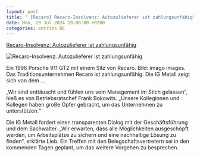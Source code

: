 ```yaml
---
layout: post
title: " [Recaro] Recaro-Insolvenz: Autozulieferer ist zahlungsunfähig"
date: Mon, 29 Jul 2024 19:00:00 +0200
categories: entries DE
---
```

[Recaro-Insolvenz: Autozulieferer ist zahlungsunfähig](https://www.wiwo.de/unternehmen/auto/autozulieferer-recaro-insolvenz-es-hat-nicht-gereicht/29919910.html)

![Recaro-Insolvenz: Autozulieferer ist zahlungsunfähig](https://www.wiwo.de/images/recaro/29919934/4-format11240.jpg)

Ein 1996 Porsche 911 GT2 mit einem Sitz von Recaro. Bild: imago images. Das Traditionsunternehmen Recaro ist zahlungsunfähig. Die IG Metall zeigt sich von dem ...

„Wir sind enttäuscht und fühlen uns vom Management im Stich gelassen“, hieß es von Betriebsratschef Frank Bokowits. „Unsere Kolleginnen und Kollegen haben große Opfer gebracht, um das Unternehmen zu unterstützen.“



Die IG Metall fordert einen transparenten Dialog mit der Geschäftsführung und dem Sachwalter. „Wir erwarten, dass alle Möglichkeiten ausgeschöpft werden, um Arbeitsplätze zu sichern und eine nachhaltige Lösung zu finden“, erklärte Lieb. Ein Treffen mit den Belegschaftsvertretern sei in den kommenden Tagen geplant, um das weitere Vorgehen zu besprechen.

